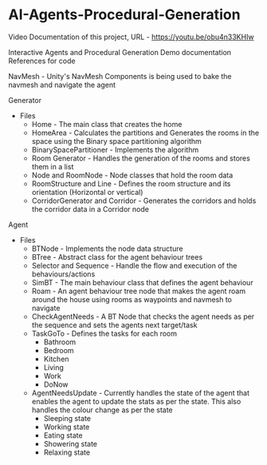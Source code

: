 # AI-Agents-Procedural-Generation

Video Documentation of this project, URL - https://youtu.be/obu4n33KHIw

Interactive Agents and Procedural Generation
Demo documentation
References for code

NavMesh - Unity's NavMesh Components is being used to bake the navmesh and navigate the agent

Generator
* Files
   * Home - The main class that creates the home
   * HomeArea - Calculates the partitions and Generates the rooms in the space using the Binary space partitioning algorithm
   * BinarySpacePartitioner - Implements the algorithm
   * Room Generator - Handles the generation of the rooms and stores them in a list
   * Node and RoomNode - Node classes that hold the room data
   * RoomStructure and Line - Defines the room structure and its orientation (Horizontal or vertical)
   * CorridorGenerator and Corridor - Generates the corridors and holds the corridor data in a Corridor node


Agent
* Files
   * BTNode - Implements the node data structure
   * BTree - Abstract class for the agent behaviour trees
   * Selector and Sequence - Handle the flow and execution of the behaviours/actions
   * SimBT - The main behaviour class that defines the agent behaviour
   * Roam - An agent behaviour tree node that makes the agent roam around the house using rooms as waypoints and navmesh to navigate
   * CheckAgentNeeds - A BT Node that checks the agent needs as per the sequence and sets the agents next target/task
   * TaskGoTo - Defines the tasks for each room
      * Bathroom
      * Bedroom
      * Kitchen
      * Living
      * Work
      * DoNow
   * AgentNeedsUpdate - Currently handles the state of the agent that enables the agent to update the stats as per the state. This also handles the colour change as per the state
      * Sleeping state
      * Working state
      * Eating state
      * Showering state
      * Relaxing state
